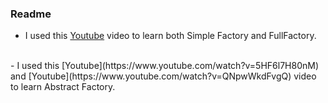 ### Readme

- I used this [Youtube](https://www.youtube.com/watch?v=q6xHRXI93sM) video to learn both Simple Factory and FullFactory.
<br>
- I used this [Youtube](https://www.youtube.com/watch?v=5HF6l7H80nM) and [Youtube](https://www.youtube.com/watch?v=QNpwWkdFvgQ) video to learn Abstract Factory.
